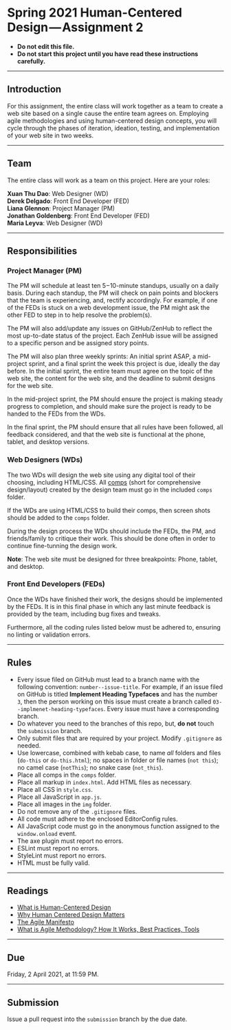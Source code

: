 # Spring 2021 Human-Centered Design — Assignment 2

* **Do not edit this file.**  
* **Do not start this project until you have read these instructions carefully.**

---

## Introduction
For this assignment, the entire class will work together as a team to create a web site based on a single cause the entire team agrees on. Employing agile methodologies and using human-centered design concepts, you will cycle through the phases of iteration, ideation, testing, and implementation of your web site in two weeks.

---

## Team
The entire class will work as a team on this project. Here are your roles:

**Xuan Thu Dao**: Web Designer (WD)  
**Derek Delgado**: Front End Developer (FED)  
**Liana Glennon**: Project Manager (PM)  
**Jonathan Goldenberg**: Front End Developer (FED)  
**Maria Leyva**: Web Designer (WD)  

---

## Responsibilities
### Project Manager (PM)
The PM will schedule at least ten 5 – 10-minute standups, usually on a daily basis. During each standup, the PM will check on pain points and blockers that the team is experiencing, and, rectify accordingly. For example, if one of the FEDs is stuck on a web development issue, the PM might ask the other FED to step in to help resolve the problem(s).

The PM will also add/update any issues on GitHub/ZenHub to reflect the most up-to-date status of the project. Each ZenHub issue will be assigned to a specific person and be assigned story points.

The PM will also plan three weekly sprints: An initial sprint ASAP, a mid-project sprint, and a final sprint the week this project is due, ideally the day before. In the initial sprint, the entire team must agree on the topic of the web site, the content for the web site, and the deadline to submit designs for the web site.

In the mid-project sprint, the PM should ensure the project is making steady progress to completion, and should make sure the project is ready to be handed to the FEDs from the WDs.

In the final sprint, the PM should ensure that all rules have been followed, all feedback considered, and that the web site is functional at the phone, tablet, and desktop versions.

### Web Designers (WDs)
The two WDs will design the web site using any digital tool of their choosing, including HTML/CSS. All [comps](https://www.lifewire.com/composite-comp-design-printing-1077995) (short for comprehensive design/layout) created by the design team must go in the included `comps` folder.

If the WDs are using HTML/CSS to build their comps, then screen shots should be added to the `comps` folder.

During the design process the WDs should include the FEDs, the PM, and friends/family to critique their work. This should be done often in order to continue fine-tunning the design work.

**Note**: The web site must be designed for three breakpoints: Phone, tablet, and desktop.

### Front End Developers (FEDs)
Once the WDs have finished their work, the designs should be implemented by the FEDs. It is in this final phase in which any last minute feedback is provided by the team, including bug fixes and tweaks.

Furthermore, all the coding rules listed below must be adhered to, ensuring no linting or validation errors.

---

## Rules
* Every issue filed on GitHub must lead to a branch name with the following convention: `number--issue-title`. For example, if an issue filed on GitHub is titled **Implement Heading Typefaces** and has the number `3`, then the person working on this issue must create a branch called `03--implmenet-heading-typefaces`. Every issue must have a corresponding branch.
* Do whatever you need to the branches of this repo, but, **do not** touch the `submission` branch.
* Only submit files that are required by your project. Modify `.gitignore` as needed.
* Use lowercase, combined with kebab case, to name _all_ folders and files (`do-this` or `do-this.html`); no spaces in folder or file names (`not this`); no camel case (`notThis`); no snake case (`not_this`).
* Place all comps in the `comps` folder.
* Place all markup in `index.html`. Add HTML files as necessary.
* Place all CSS in `style.css`.
* Place all JavaScript in `app.js`.
* Place all images in the `img` folder.
* Do not remove any of the `.gitignore` files.
* All code must adhere to the enclosed EditorConfig rules.
* All JavaScript code must go in the anonymous function assigned to the `window.onload` event.
* The axe plugin must report no errors.
* ESLint must report no errors.
* StyleLint must report no errors.
* HTML must be fully valid.

---

## Readings
* [What is Human-Centered Design](https://medium.com/dc-design/what-is-human-centered-design-6711c09e2779)
* [Why Human Centered Design Matters](https://www.wired.com/insights/2013/12/human-centered-design-matters/)
* [The Agile Manifesto](http://agilemanifesto.org/)
* [What is Agile Methodology? How It Works, Best Practices, Tools](https://stackify.com/agile-methodology/)

---

## Due
Friday, 2 April 2021, at 11:59 PM.

---

## Submission
Issue a pull request into the `submission` branch by the due date.
